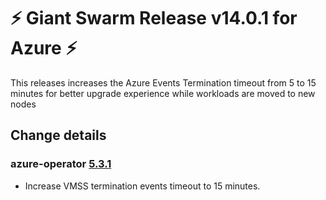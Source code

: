 # :zap: Giant Swarm Release v14.0.1 for Azure :zap:

This releases increases the Azure Events Termination timeout from 5 to 15 minutes for better upgrade experience while workloads are moved to new nodes

## Change details


### azure-operator [5.3.1](https://github.com/giantswarm/azure-operator/releases/tag/v5.3.1)

- Increase VMSS termination events timeout to 15 minutes.

